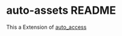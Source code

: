 # auto-assets README

This a Extension of [auto_access](https://g.hz.netease.com/wc-flutter/auto_assets)

